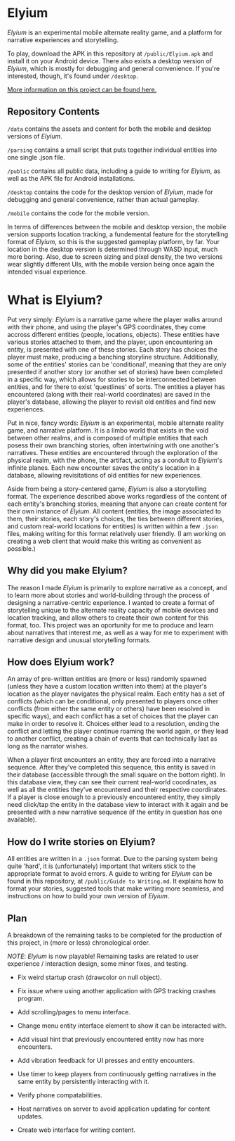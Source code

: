 # Elyium

_Elyium_ is an experimental mobile alternate reality game, and a platform for narrative experiences and storytelling.

To play, download the APK in this repository at `/public/Elyium.apk` and install it on your Android device. There also exists a desktop version of _Elyium_, which is mostly for debugging and general convenience. If you're interested, though, it's found under `/desktop`.

[More information on this project can be found here.](http://v-os.ca/elyium)

## Repository Contents

`/data` contains the assets and content for both the mobile and desktop versions of _Elyium_.

`/parsing` contains a small script that puts together individual entities into one single .json file.

`/public` contains all public data, including a guide to writing for _Elyium_, as well as the APK file for Android installations.

`/desktop` contains the code for the desktop version of _Elyium_, made for debugging and general convenience, rather than actual gameplay.

`/mobile` contains the code for the mobile version.

In terms of differences between the mobile and desktop version, the mobile version supports location tracking, a fundemental feature for the storytelling format of _Elyium_, so this is the suggested gameplay platform, by far. Your location in the desktop version is determined through WASD input, much more boring. Also, due to screen sizing and pixel density, the two versions wear slightly different UIs, with the mobile version being once again the intended visual experience.

# What is Elyium?

Put very simply: _Elyium_ is a narrative game where the player walks around with their phone, and using the player's GPS coordinates, they come accross different entities (people, locations, objects). These entities have various stories attached to them, and the player, upon encountering an entity, is presented with one of these stories. Each story has choices the player must make, producing a banching storyline structure. Additionally, some of the entities' stories can be 'conditional', meaning that they are only presented if another story (or another set of stories) have been completed in a specific way, which allows for stories to be interconnected between entities, and for there to exist 'questlines' of sorts. The entities a player has encountered (along with their real-world coordinates) are saved in the player's database, allowing the player to revisit old entities and find new experiences.

Put in nice, fancy words: _Elyium_ is an experimental, mobile alternate reality game, and narrative platform. It is a limbo world that exists in the void between other realms, and is composed of multiple entities that each posess their own branching stories, often intertwining with one another's narratives. These entities are encountered through the exploration of the physical realm, with the phone, the artifact, acting as a conduit to _Elyium_'s infinite planes. Each new encounter saves the entity's location in a database, allowing revisitations of old entities for new experiences.

Aside from being a story-centered game, _Elyium_ is also a storytelling format. The experience described above works regardless of the content of each entity's branching stories, meaning that anyone can create content for their own instance of _Elyium_. All content (entities, the image associated to them, their stories, each story's choices, the ties between different stories, and custom real-world locations for entities) is written within a few `.json` files, making writing for this format relatively user friendly. (I am working on creating a web client that would make this writing as convenient as possible.)

## Why did you make Elyium?

The reason I made _Elyium_ is primarily to explore narrative as a concept, and to learn more about stories and world-building through the process of designing a narrative-centric experience. I wanted to create a format of storytelling unique to the alternate reality capacity of mobile devices and location tracking, and allow others to create their own content for this format, too. This project was an oportunity for me to produce and learn about narratives that interest me, as well as a way for me to experiment with narrative design and unusual storytelling formats.

## How does Elyium work?

An array of pre-written entities are (more or less) randomly spawned (unless they have a custom location written into them) at the player's location as the player navigates the physical realm. Each entity has a set of conflicts (which can be conditional, only presented to players once other conflicts (from either the same entity or others) have been resolved in specific ways), and each conflict has a set of choices that the player can make in order to resolve it. Choices either lead to a resolution, ending the conflict and letting the player continue roaming the world again, or they lead to another conflict, creating a chain of events that can technically last as long as the narrator wishes.

When a player first encounters an entity, they are forced into a narrative sequence. After they've completed this sequence, this entity is saved in their database (accessible through the small square on the bottom right). In this database view, they can see their current real-world coordinates, as well as all the entities they've encountered and their respective coordinates. If a player is close enough to a previously encountered entity, they simply need click/tap the entity in the database view to interact with it again and be presented with a new narrative sequence (if the entity in question has one available).

## How do I write stories on Elyium?

All entities are written in a `.json` format. Due to the parsing system being quite 'hard', it is (unfortunately) important that writers stick to the appropriate format to avoid errors. A guide to writing for _Elyium_ can be found in this repository, at `/public/Guide to Writing.md`. It explains how to format your stories, suggested tools that make writing more seamless, and instructions on how to build your own version of _Elyium_.

## Plan

A breakdown of the remaining tasks to be completed for the production of this project, in (more or less) chronological order.

*NOTE*: _Elyium_ is now playable! Remaining tasks are related to user experience / interaction design, some minor fixes, and testing.

- Fix weird startup crash (drawcolor on null object).

- Fix issue where using another application with GPS tracking crashes program.

- Add scrolling/pages to menu interface.

- Change menu entity interface element to show it can be interacted with.

- Add visual hint that previously encountered entity now has more encounters.

- Add vibration feedback for UI presses and entity encounters.

- Use timer to keep players from continuously getting narratives in the same entity by persistently interacting with it.

- Verify phone compatabilities.

- Host narratives on server to avoid application updating for content updates.

- Create web interface for writing content.